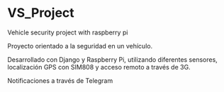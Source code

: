 # VS_Project
Vehicle security project with raspberry pi

Proyecto orientado a la seguridad en un vehículo.

Desarrollado con Django y Raspberry Pi, utilizando diferentes sensores,
localización GPS con SIM808 y acceso remoto a través de 3G.

Notificaciones a través de Telegram

